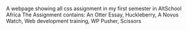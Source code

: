 A webpage showing all css assignment in my first semester in AltSchool Africa
The Assignment contains:
An Otter Essay,
Huckleberry,
A Novus Watch,
Web development training,
WP Pusher,
Scissors

